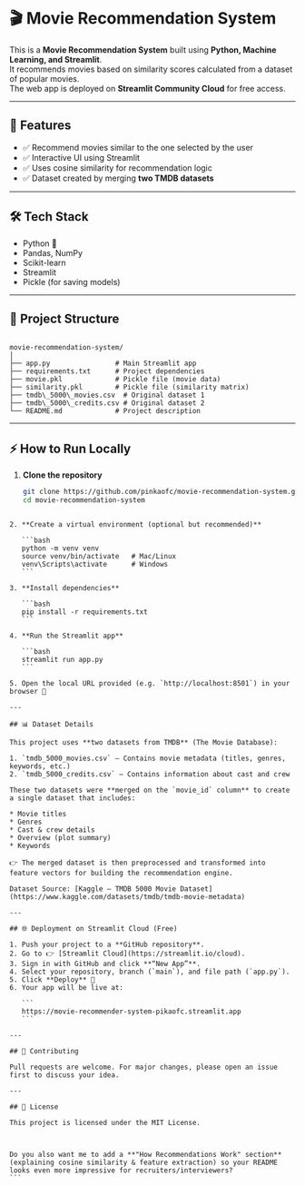 # 🎬 Movie Recommendation System  

This is a **Movie Recommendation System** built using **Python, Machine Learning, and Streamlit**.  
It recommends movies based on similarity scores calculated from a dataset of popular movies.  
The web app is deployed on **Streamlit Community Cloud** for free access.  

---

## 🚀 Features
- ✅ Recommend movies similar to the one selected by the user  
- ✅ Interactive UI using Streamlit  
- ✅ Uses cosine similarity for recommendation logic  
- ✅ Dataset created by merging **two TMDB datasets**  

---

## 🛠️ Tech Stack
- Python 🐍  
- Pandas, NumPy  
- Scikit-learn  
- Streamlit  
- Pickle (for saving models)  

---

## 📂 Project Structure
```

movie-recommendation-system/
│
├── app.py                # Main Streamlit app
├── requirements.txt      # Project dependencies
├── movie.pkl             # Pickle file (movie data)
├── similarity.pkl        # Pickle file (similarity matrix)
├── tmdb\_5000\_movies.csv  # Original dataset 1
├── tmdb\_5000\_credits.csv # Original dataset 2
└── README.md             # Project description

````

---

## ⚡ How to Run Locally

1. **Clone the repository**  
   ```bash
   git clone https://github.com/pinkaofc/movie-recommendation-system.git
   cd movie-recommendation-system
````

2. **Create a virtual environment (optional but recommended)**

   ```bash
   python -m venv venv
   source venv/bin/activate   # Mac/Linux
   venv\Scripts\activate      # Windows
   ```

3. **Install dependencies**

   ```bash
   pip install -r requirements.txt
   ```

4. **Run the Streamlit app**

   ```bash
   streamlit run app.py
   ```

5. Open the local URL provided (e.g. `http://localhost:8501`) in your browser 🎉

---

## 📊 Dataset Details

This project uses **two datasets from TMDB** (The Movie Database):

1. `tmdb_5000_movies.csv` – Contains movie metadata (titles, genres, keywords, etc.)
2. `tmdb_5000_credits.csv` – Contains information about cast and crew

These two datasets were **merged on the `movie_id` column** to create a single dataset that includes:

* Movie titles
* Genres
* Cast & crew details
* Overview (plot summary)
* Keywords

👉 The merged dataset is then preprocessed and transformed into feature vectors for building the recommendation engine.

Dataset Source: [Kaggle – TMDB 5000 Movie Dataset](https://www.kaggle.com/datasets/tmdb/tmdb-movie-metadata)

---

## 🌐 Deployment on Streamlit Cloud (Free)

1. Push your project to a **GitHub repository**.
2. Go to 👉 [Streamlit Cloud](https://streamlit.io/cloud).
3. Sign in with GitHub and click **“New App”**.
4. Select your repository, branch (`main`), and file path (`app.py`).
5. Click **Deploy** 🚀
6. Your app will be live at:

   ```
   https://movie-recommender-system-pikaofc.streamlit.app
   ```

---

## 🤝 Contributing

Pull requests are welcome. For major changes, please open an issue first to discuss your idea.

---

## 📜 License

This project is licensed under the MIT License.



Do you also want me to add a **"How Recommendations Work" section** (explaining cosine similarity & feature extraction) so your README looks even more impressive for recruiters/interviewers?
```
